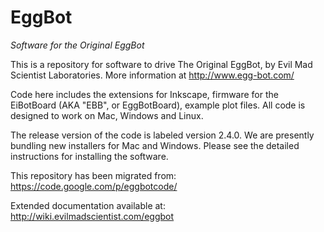 EggBot
======

*_Software for the Original EggBot_*

This is a repository for software to drive The Original EggBot, by Evil Mad Scientist Laboratories. More information at http://www.egg-bot.com/

Code here includes the extensions for Inkscape, firmware for the EiBotBoard (AKA "EBB", or EggBotBoard), example plot files. All code is designed to work on Mac, Windows and Linux.

The release version of the code is labeled version 2.4.0. We are presently bundling new installers for Mac and Windows. Please see the detailed instructions for installing the software.


This repository has been migrated from: https://code.google.com/p/eggbotcode/

Extended documentation available at: http://wiki.evilmadscientist.com/eggbot

